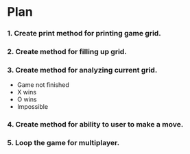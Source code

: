 # Plan

### 1. Create print method for printing game grid.
### 2. Create method for filling up grid.
### 3. Create method for analyzing current grid.
  - Game not finished
  - X wins
  - O wins
  - Impossible
### 4. Create method for ability to user to make a move.
### 5. Loop the game for multiplayer.
